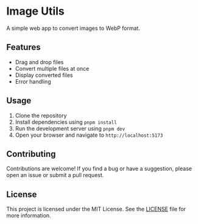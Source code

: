 # Image Utils

A simple web app to convert images to WebP format.

## Features

- Drag and drop files
- Convert multiple files at once
- Display converted files
- Error handling

## Usage

1. Clone the repository
2. Install dependencies using `pnpm install`
3. Run the development server using `pnpm dev`
4. Open your browser and navigate to `http://localhost:5173`

## Contributing

Contributions are welcome! If you find a bug or have a suggestion, please open an issue or submit a pull request.

## License

This project is licensed under the MIT License. See the [LICENSE](LICENSE) file for more information.
